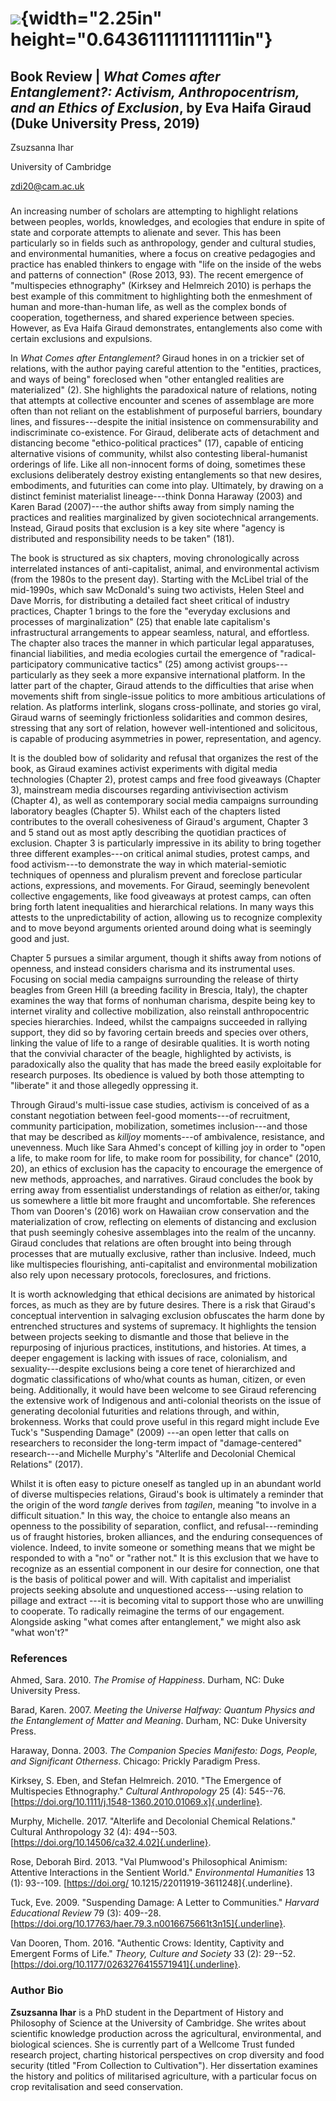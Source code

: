 #  ![](media/image1.png){width="2.25in" height="0.6436111111111111in"}

## 

## Book Review \| *What Comes after Entanglement?: Activism, Anthropocentrism, and an Ethics of Exclusion*, by Eva Haifa Giraud (Duke University Press, 2019)

Zsuzsanna Ihar

University of Cambridge

zdi20@cam.ac.uk

### 

An increasing number of scholars are attempting to highlight relations
between peoples, worlds, knowledges, and ecologies that endure in spite
of state and corporate attempts to alienate and sever. This has been
particularly so in fields such as anthropology, gender and cultural
studies, and environmental humanities, where a focus on creative
pedagogies and practice has enabled thinkers to engage with \"life on
the inside of the webs and patterns of connection\" (Rose 2013, 93). The
recent emergence of "multispecies ethnography" (Kirksey and Helmreich
2010) is perhaps the best example of this commitment to highlighting
both the enmeshment of human and more-than-human life, as well as the
complex bonds of cooperation, togetherness, and shared experience
between species. However, as Eva Haifa Giraud demonstrates,
entanglements also come with certain exclusions and expulsions.

In *What Comes after Entanglement?* Giraud hones in on a trickier set of
relations, with the author paying careful attention to the \"entities,
practices, and ways of being\" foreclosed when \"other entangled
realities are materialized\" (2). She highlights the paradoxical nature
of relations, noting that attempts at collective encounter and scenes of
assemblage are more often than not reliant on the establishment of
purposeful barriers, boundary lines, and fissures---despite the initial
insistence on commensurability and indiscriminate co-existence. For
Giraud, deliberate acts of detachment and distancing become
\"ethico-political practices\" (17), capable of enticing alternative
visions of community, whilst also contesting liberal-humanist orderings
of life. Like all non-innocent forms of doing, sometimes these
exclusions deliberately destroy existing entanglements so that new
desires, embodiments, and futurities can come into play. Ultimately, by
drawing on a distinct feminist materialist lineage---think Donna Haraway
(2003) and Karen Barad (2007)---the author shifts away from simply
naming the practices and realities marginalized by given sociotechnical
arrangements. Instead, Giraud posits that exclusion is a key site where
\"agency is distributed and responsibility needs to be taken\" (181).

The book is structured as six chapters, moving chronologically across
interrelated instances of anti-capitalist, animal, and environmental
activism (from the 1980s to the present day). Starting with the McLibel
trial of the mid-1990s, which saw McDonald's suing two activists, Helen
Steel and Dave Morris, for distributing a detailed fact sheet critical
of industry practices, Chapter 1 brings to the fore the \"everyday
exclusions and processes of marginalization\" (25) that enable late
capitalism\'s infrastructural arrangements to appear seamless, natural,
and effortless. The chapter also traces the manner in which particular
legal apparatuses, financial liabilities, and media ecologies curtail
the emergence of \"radical-participatory communicative tactics\" (25)
among activist groups---particularly as they seek a more expansive
international platform. In the latter part of the chapter, Giraud
attends to the difficulties that arise when movements shift from
single-issue politics to more ambitious articulations of relation. As
platforms interlink, slogans cross-pollinate, and stories go viral,
Giraud warns of seemingly frictionless solidarities and common desires,
stressing that any sort of relation, however well-intentioned and
solicitous, is capable of producing asymmetries in power,
representation, and agency.

It is the doubled bow of solidarity and refusal that organizes the rest
of the book, as Giraud examines activist experiments with digital media
technologies (Chapter 2), protest camps and free food giveaways (Chapter
3), mainstream media discourses regarding antivivisection activism
(Chapter 4), as well as contemporary social media campaigns surrounding
laboratory beagles (Chapter 5). Whilst each of the chapters listed
contributes to the overall cohesiveness of Giraud\'s argument, Chapter 3
and 5 stand out as most aptly describing the quotidian practices of
exclusion. Chapter 3 is particularly impressive in its ability to bring
together three different examples---on critical animal studies, protest
camps, and food activism---to demonstrate the way in which
material-semiotic techniques of openness and pluralism prevent and
foreclose particular actions, expressions, and movements. For Giraud,
seemingly benevolent collective engagements, like food giveaways at
protest camps, can often bring forth latent inequalities and
hierarchical relations. In many ways this attests to the
unpredictability of action, allowing us to recognize complexity and to
move beyond arguments oriented around doing what is seemingly good and
just.

Chapter 5 pursues a similar argument, though it shifts away from notions
of openness, and instead considers charisma and its instrumental uses.
Focusing on social media campaigns surrounding the release of thirty
beagles from Green Hill (a breeding facility in Brescia, Italy), the
chapter examines the way that forms of nonhuman charisma, despite being
key to internet virality and collective mobilization, also reinstall
anthropocentric species hierarchies. Indeed, whilst the campaigns
succeeded in rallying support, they did so by favoring certain breeds
and species over others, linking the value of life to a range of
desirable qualities. It is worth noting that the convivial character of
the beagle, highlighted by activists, is paradoxically also the quality
that has made the breed easily exploitable for research purposes. Its
obedience is valued by both those attempting to "liberate" it and those
allegedly oppressing it.

Through Giraud\'s multi-issue case studies, activism is conceived of as
a constant negotiation between feel-good moments---of recruitment,
community participation, mobilization, sometimes inclusion---and those
that may be described as *killjoy* moments---of ambivalence, resistance,
and unevenness. Much like Sara Ahmed\'s concept of killing joy in order
to \"open a life, to make room for life, to make room for possibility,
for chance\" (2010, 20), an ethics of exclusion has the capacity to
encourage the emergence of new methods, approaches, and narratives.
Giraud concludes the book by erring away from essentialist
understandings of relation as either/or, taking us somewhere a little
bit more fraught and uncomfortable. She references Thom van Dooren\'s
(2016) work on Hawaiian crow conservation and the materialization of
crow, reflecting on elements of distancing and exclusion that push
seemingly cohesive assemblages into the realm of the uncanny. Giraud
concludes that relations are often brought into being through processes
that are mutually exclusive, rather than inclusive. Indeed, much like
multispecies flourishing, anti-capitalist and environmental mobilization
also rely upon necessary protocols, foreclosures, and frictions.

It is worth acknowledging that ethical decisions are animated by
historical forces, as much as they are by future desires. There is a
risk that Giraud\'s conceptual intervention in salvaging exclusion
obfuscates the harm done by entrenched structures and systems of
supremacy. It highlights the tension between projects seeking to
dismantle and those that believe in the repurposing of injurious
practices, institutions, and histories. At times, a deeper engagement is
lacking with issues of race, colonialism, and sexuality---despite
exclusions being a core tenet of hierarchized and dogmatic
classifications of who/what counts as human, citizen, or even being.
Additionally, it would have been welcome to see Giraud referencing the
extensive work of Indigenous and anti-colonial theorists on the issue of
generating decolonial futurities and relations through, and within,
brokenness. Works that could prove useful in this regard might include
Eve Tuck\'s "Suspending Damage" (2009) ---an open letter that calls on
researchers to reconsider the long-term impact of "damage-centered"
research---and Michelle Murphy\'s "Alterlife and Decolonial Chemical
Relations" (2017).

Whilst it is often easy to picture oneself as tangled up in an abundant
world of diverse multispecies relations, Giraud\'s book is ultimately a
reminder that the origin of the word *tangle* derives from *tagilen*,
meaning \"to involve in a difficult situation." In this way, the choice
to entangle also means an openness to the possibility of separation,
conflict, and refusal---reminding us of fraught histories, broken
alliances, and the enduring consequences of violence. Indeed, to invite
someone or something means that we might be responded to with a "no" or
"rather not." It is this exclusion that we have to recognize as an
essential component in our desire for connection, one that is the basis
of political power and will. With capitalist and imperialist projects
seeking absolute and unquestioned access---using relation to pillage and
extract ---it is becoming vital to support those who are unwilling to
cooperate. To radically reimagine the terms of our engagement. Alongside
asking \"what comes after entanglement," we might also ask \"what
won\'t?\"

### References

Ahmed, Sara. 2010. *The Promise of Happiness*. Durham, NC: Duke
University Press.

Barad, Karen. 2007. *Meeting the Universe Halfway: Quantum Physics and
the Entanglement of Matter and Meaning*. Durham, NC: Duke University
Press.

Haraway, Donna. 2003. *The Companion Species Manifesto: Dogs, People,
and Significant Otherness*. Chicago: Prickly Paradigm Press.

Kirksey, S. Eben, and Stefan Helmreich. 2010. "The Emergence of
Multispecies Ethnography." *Cultural Anthropology* 25 (4): 545--76.
[https://doi.org/10.1111/j.1548-1360.2010.01069.x]{.underline}.

Murphy, Michelle. 2017. "Alterlife and Decolonial Chemical Relations."
Cultural Anthropology 32 (4): 494--503.
[https://doi.org/10.14506/ca32.4.02]{.underline}.

Rose, Deborah Bird. 2013. "Val Plumwood\'s Philosophical Animism:
Attentive Interactions in the Sentient World." *Environmental
Humanities* 13 (1): 93--109. [https://doi.org/
10.1215/22011919-3611248]{.underline}.

Tuck, Eve. 2009. "Suspending Damage: A Letter to Communities." *Harvard
Educational Review* 79 (3): 409--28.
[https://doi.org/10.17763/haer.79.3.n0016675661t3n15]{.underline}.

Van Dooren, Thom. 2016. "Authentic Crows: Identity, Captivity and
Emergent Forms of Life." *Theory, Culture and Society* 33 (2): 29--52.
[https://doi.org/10.1177/0263276415571941]{.underline}.

### Author Bio

**Zsuzsanna Ihar** is a PhD student in the Department of History and
Philosophy of Science at the University of Cambridge. She writes about
scientific knowledge production across the agricultural, environmental,
and biological sciences. She is currently part of a Wellcome Trust
funded research project, charting historical perspectives on crop
diversity and food security (titled "From Collection to Cultivation").
Her dissertation examines the history and politics of militarised
agriculture, with a particular focus on crop revitalisation and seed
conservation.
